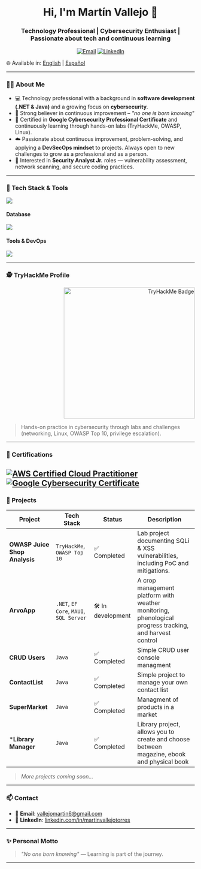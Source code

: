 <h1 align="center">Hi, I'm Martín Vallejo 👋</h1>
<h3 align="center">Technology Professional | Cybersecurity Enthusiast | Passionate about tech and continuous learning</h3>

<p align="center">
  <a href="mailto:vallejomartin6@gmail.com"><img alt="Email" src="https://img.shields.io/badge/Email-d14836?logo=gmail&style=for-the-badge&logoColor=white"></a>
  <a href="https://www.linkedin.com/in/martinvallejotorres"><img alt="LinkedIn" src="https://img.shields.io/badge/LinkedIn-blue?logo=linkedin&style=for-the-badge&logoColor=white"></a>
</p>

🌐 Available in: [English](README.md) | [Español](README.es.md)

---

### 👨‍💻 About Me

- 💻 Technology professional with a background in **software development (.NET & Java)** and a growing focus on **cybersecurity**. 
- 🧠 Strong believer in continuous improvement – _"no one is born knowing"_
- 🧰 Certified in **Google Cybersecurity Professional Certificate** and continuously learning through hands-on labs (TryHackMe, OWASP, Linux).
- ☁️ Passionate about continuous improvement, problem-solving, and applying a **DevSecOps mindset** to projects. Always open to new challenges to grow as a professional and as a person.
- 🎯 Interested in **Security Analyst Jr.** roles — vulnerability assessment, network scanning, and secure coding practices. 

---

### 🧰 Tech Stack & Tools

![](https://skillicons.dev/icons?i=cs,java,linux,c,js,html,css,dotnet&perline=3)

#### Database

![](https://skillicons.dev/icons?i=postgres,mysql)

#### Tools & DevOps

![](https://skillicons.dev/icons?i=aws,azure,docker,git,github,notion,postman,visualstudio&perline=4)

---

### 🕵️ TryHackMe Profile

<p align="right">
  <a href="https://tryhackme.com/p/Ziploc9">
    <img src="https://tryhackme-badges.s3.amazonaws.com/Ziploc9.png" alt="TryHackMe Badge" width="350"/>
  </a>
</p>

> Hands-on practice in cybersecurity through labs and challenges (networking, Linux, OWASP Top 10, privilege escalation).

---

### 📜 Certifications

[![AWS Certified Cloud Practitioner](https://images.credly.com/size/110x110/images/00634f82-b07f-4bbd-a6bb-53de397fc3a6/image.png)](https://www.credly.com/badges/49a20772-7563-4bc5-bf87-3d33d602c6b9)
[![Google Cybersecurity Certificate](https://upload.wikimedia.org/wikipedia/commons/thumb/2/2f/Google_2015_logo.svg/110px-Google_2015_logo.svg.png)](https://coursera.org/verify/professional-cert/D4OJ7NBCTL63)
---

### 🚀 Projects

| Project | Tech Stack | Status | Description |
|--------|------------|--------|-------------|
| **OWASP Juice Shop Analysis** | `TryHackMe`, `OWASP Top 10` |✅ Completed| Lab project documenting SQLi & XSS vulnerabilities, including PoC and mitigations.|
| **ArvoApp** | `.NET`, `EF Core`, `MAUI`, `SQL Server` | 🛠️ In development | A crop management platform with weather monitoring, phenological progress tracking, and harvest control |
| **CRUD Users** | `Java` | ✅ Completed | Simple CRUD user console managment |
| **ContactList** | `Java` | ✅ Completed | Simple project to manage your own contact list|
| **SuperMarket** | `Java` | ✅ Completed | Managment of products in a market|
| ***Library Manager** | `Java`| ✅ Completed | Library project, allows you to create and choose between magazine, ebook and physical book |

> *More projects coming soon...*

---

### 📫 Contact

- 📧 **Email**: [vallejomartin6@gmail.com](mailto:vallejomartin6@gmail.com)  
- 💼 **LinkedIn**: [linkedin.com/in/martinvallejotorres](https://www.linkedin.com/in/martinvallejotorres)

---

### ✨ Personal Motto

> _"No one born knowing"_ — Learning is part of the journey.

---



<!--
**martinvallejotorres/martinvallejotorres** is a ✨ _special_ ✨ repository because its `README.md` (this file) appears on your GitHub profile.

- 🔭 I’m currently working on ...
- 🌱 I’m currently learning ...
- 👯 I’m looking to collaborate on ...
- 🤔 I’m looking for help with ...
- 💬 Ask me about ...
- 📫 How to reach me: ...
- 😄 Pronouns: ...
- ⚡ Fun fact: ...
-->
